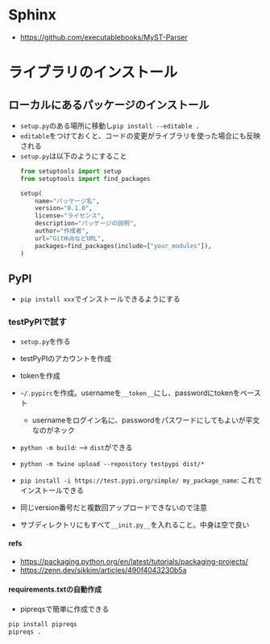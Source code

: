 # Sphinx
* https://github.com/executablebooks/MyST-Parser

# ライブラリのインストール
## ローカルにあるパッケージのインストール
* `setup.py`のある場所に移動し`pip install --editable .`
* `editable`をつけておくと、コードの変更がライブラリを使った場合にも反映される
* `setup.py`は以下のようにすること
  ```python
  from setuptools import setup
  from setuptools import find_packages

  setup(
      name="パッケージ名",
      version="0.1.0",
      license="ライセンス",
      description="パッケージの説明",
      author="作成者",
      url="GitHubなどURL",
      packages=find_packages(include=["your_modules"]),
  )
  ```

## PyPI
* `pip install xxx`でインストールできるようにする

### testPyPIで試す
* `setup.py`を作る
* testPyPIのアカウントを作成
* tokenを作成
* `~/.pypirc`を作成。usernameを`__token__`にし、passwordにtokenをペースト
  * usernameをログイン名に、passwordをパスワードにしてもよいが平文なのがネック
* `python -m build`: --> `dist`ができる
* `python -m twine upload --repository testpypi dist/*`
* `pip install -i https://test.pypi.org/simple/ my_package_name`: これでインストールできる

* 同じversion番号だと複数回アップロードできないので注意
* サブディレクトリにもすべて`__init.py__`を入れること。中身は空で良い

#### refs
* https://packaging.python.org/en/latest/tutorials/packaging-projects/
* https://zenn.dev/sikkim/articles/490f4043230b5a

#### requirements.txtの自動作成
* pipreqsで簡単に作成できる
```python
pip install pipreqs
pipreqs .
```
